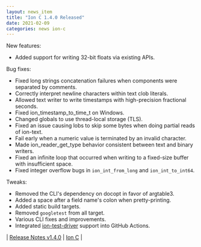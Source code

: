 ```yaml
---
layout: news_item
title: "Ion C 1.4.0 Released"
date: 2021-02-09
categories: news ion-c
---
```

New features:

* Added support for writing 32-bit floats via existing APIs.

Bug fixes:

* Fixed long strings concatenation failures when components were separated by comments.
* Correctly interpret newline characters within text clob literals.
* Allowed text writer to write timestamps with high-precision fractional seconds.
* Fixed ion_timestamp_to_time_t on Windows.
* Changed globals to use thread-local storage (TLS).
* Fixed an issue causing lobs to skip some bytes when doing partial reads of ion-text.
* Fail early when a numeric value is terminated by an invalid character.
* Made ion_reader_get_type behavior consistent between text and binary writers.
* Fixed an infinite loop that occurred when writing to a fixed-size buffer with insufficient space.
* Fixed integer overflow bugs in `ion_int_from_long` and `ion_int_to_int64`.

Tweaks:

* Removed the CLI's dependency on docopt in favor of argtable3.
* Added a space after a field name's colon when pretty-printing.
* Added static build targets.
* Removed `googletest` from all target.
* Various CLI fixes and improvements.
* Integrated [ion-test-driver](https://github.com/amzn/ion-test-driver) support into GitHub Actions.

| [Release Notes v1.4.0](https://github.com/amzn/ion-c/releases/tag/v1.4.0) | [Ion C](https://github.com/amzn/ion-c) |
